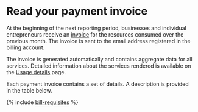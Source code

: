 # Read your payment invoice

At the beginning of the next reporting period, businesses and individual entrepreneurs receive an [invoice](../concepts/bill.md) for the resources consumed over the previous month. The invoice is sent to the email address registered in the billing account.

The invoice is generated automatically and contains aggregate data for all services. Detailed information about the services rendered is available on the [Usage details](../operations/check-charges.md) page.

Each payment invoice contains a set of details. A description is provided in the table below.

{% include [bill-requisites](../_includes/bill-requisites.md) %}